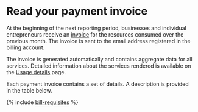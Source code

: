 # Read your payment invoice

At the beginning of the next reporting period, businesses and individual entrepreneurs receive an [invoice](../concepts/bill.md) for the resources consumed over the previous month. The invoice is sent to the email address registered in the billing account.

The invoice is generated automatically and contains aggregate data for all services. Detailed information about the services rendered is available on the [Usage details](../operations/check-charges.md) page.

Each payment invoice contains a set of details. A description is provided in the table below.

{% include [bill-requisites](../_includes/bill-requisites.md) %}